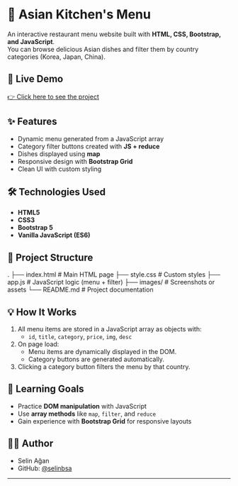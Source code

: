 # 🍜 Asian Kitchen's Menu

An interactive restaurant menu website built with **HTML, CSS, Bootstrap, and JavaScript**.  
You can browse delicious Asian dishes and filter them by country categories (Korea, Japan, China).

## 🚀 Live Demo
[👉 Click here to see the project](https://selin.github.io/AsianKitchensMenu/)


## ✨ Features
- Dynamic menu generated from a JavaScript array
- Category filter buttons created with **JS + reduce**
- Dishes displayed using **map**
- Responsive design with **Bootstrap Grid**
- Clean UI with custom styling

## 🛠️ Technologies Used
- **HTML5**
- **CSS3**
- **Bootstrap 5**
- **Vanilla JavaScript (ES6)**

## 📂 Project Structure
.
├── index.html # Main HTML page
├── style.css # Custom styles
├── app.js # JavaScript logic (menu + filter)
├── images/ # Screenshots or assets
└── README.md # Project documentation


## 💡 How It Works
1. All menu items are stored in a JavaScript array as objects with:
   - `id`, `title`, `category`, `price`, `img`, `desc`
2. On page load:
   - Menu items are dynamically displayed in the DOM.
   - Category buttons are generated automatically.
3. Clicking a category button filters the menu by that country.

## 📖 Learning Goals
- Practice **DOM manipulation** with JavaScript
- Use **array methods** like `map`, `filter`, and `reduce`
- Gain experience with **Bootstrap Grid** for responsive layouts

## 👩‍💻 Author
- Selin Ağan  
- GitHub: [@selinbsa](https://github.com/selinbsa)

---
